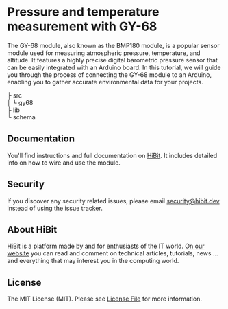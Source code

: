 # Pressure and temperature measurement with GY-68
The GY-68 module, also known as the BMP180 module, is a popular sensor module used for measuring atmospheric pressure, temperature, and altitude. It features a highly precise digital barometric pressure sensor that can be easily integrated with an Arduino board. In this tutorial, we will guide you through the process of connecting the GY-68 module to an Arduino, enabling you to gather accurate environmental data for your projects.  

├ src  
│  └ gy68  
├ lib  
└ schema  

## Documentation
You'll find instructions and full documentation on [HiBit](https://www.hibit.dev/posts/112/pressure-and-temperature-measurement-with-gy-68). It includes detailed info on how to wire and use the module.

## Security
If you discover any security related issues, please email security@hibit.dev instead of using the issue tracker.

## About HiBit
HiBit is a platform made by and for enthusiasts of the IT world. [On our website](https://www.hibit.dev) you can read and comment on technical articles, tutorials, news ... and everything that may interest you in the computing world.

## License
The MIT License (MIT). Please see [License File](LICENSE) for more information.
